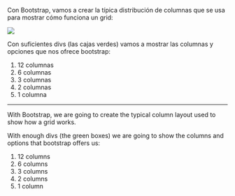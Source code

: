 Con Bootstrap, vamos a crear la típica distribución de columnas que se usa para mostrar cómo funciona un grid:

![](https://files.gitbook.com/v0/b/gitbook-28427.appspot.com/o/assets%2F-MWwxJ68y05F115J-zJ5%2Fsync%2Fad578cb35ffe46d4735712a1711776552d305ca8.png?generation=1617004312636651&alt=media)

Con suficientes divs (las cajas verdes) vamos a mostrar las columnas y opciones que nos ofrece bootstrap:

1. 12 columnas
1. 6 columnas
1. 3 columnas
1. 2 columnas
1. 1 columna

---

With Bootstrap, we are going to create the typical column layout used to show how a grid works.

With enough divs (the green boxes) we are going to show the columns and options that bootstrap offers us:

1. 12 columns
1. 6 columns
1. 3 columns
1. 2 columns
1. 1 column
